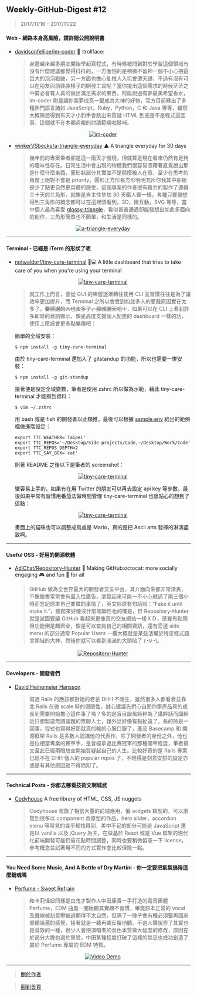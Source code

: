 ## Weekly-GitHub-Digest #12
> 2017/11/16 - 2017/11/22

#### Web - 網路本身高風險，請詳閱公開說明書
- [davidsonfellipe/im-coder](https://github.com/davidsonfellipe/im-coder)  🤘 :trollface:
  
  > 身邊越來越多朋友開始學起寫程式，有時候被問到對於學習這個領域有沒有什麼建議都覺得抖抖的，一方面怕的是稍微不留神一個不小心把這巨大的泡泡戳破，另一方面也擔心亂推人入坑會遭天譴，不過有沒有可以在朋友面前裝裝樣子的開發工具呢？當你提出這個需求的時候茫茫之中勢必會有人真的做出滿足需求的東西，阿扁說過有夢最美希望香水，im-coder 則是讓你美夢成真一鍵成為大神的好物，官方目前釋出了多種熱門語言諸如 JavaScript，Ruby，Python，C 和 Java 等等，雖然大概猜想得到有天才小釣手會跳出來質疑 HTML 到底是不是程式這回事，這個就不在本期週報的討論範疇啦掰哺。
  <p align="center">
    <a target="_blank" href="https://github.com/davidsonfellipe/im-coder"><img alt="im-coder" src="https://i.imgur.com/wPkbOsc.png"></a>
  </p>
  
- [winkerVSbecks/a-triangle-everyday](https://github.com/winkerVSbecks/a-triangle-everyday)  ▲ A triangle everyday for 30 days
  > 幾年前的專案筆者卻是這一兩天才發現，但就算是現在看來仍然有足夠的趣味性存在。日常生活中會出現的物體我們很容易憑藉著直覺說出那是什麼什麼東西，而形狀部分其實並不是那麼被人在意，至少在思考的角度上絕對不會是 priority，圓形正方形長方形明明充斥你我其中卻總是少了點更自然更具體的感受，這個專案的作者很有毅力的製作了連續三十天的三角形，就像是自主性參加 30 天鐵人賽一樣，各種只要聯想得到三角形的概念都可以在這裡頭看到，3D，微互動，SVG 等等，當中個人最為喜愛 [glossy-triangle](https://winkervsbecks.github.io/a-triangle-everyday/glossy-triangle/)，看似普普通通卻能發想出如此多面向的創作，三角形簡單也不簡單，和生活是同樣的。
  <p align="center">
    <a target="_blank" href="https://github.com/winkerVSbecks/a-triangle-everyday"><img alt="a-triangle-everyday" src="https://i.imgur.com/IUIvuO6.png"></a>
  </p>
---

#### Terminal - 已經是 iTerm 的形狀了呢
- [notwaldorf/tiny-care-terminal](https://github.com/notwaldorf/tiny-care-terminal)  💖💻 A little dashboard that tries to take care of you when you're using your terminal
  <p align="center">
    <a target="_blank" href="https://github.com/notwaldorf/tiny-care-terminal"><img alt="tiny-care-terminal" src="https://i.imgur.com/j4h7SGL.png"></a>
  </p>
  
  > 就工作上而言，會從 GUI 的陣營逐漸轉往使用 CLI 並習慣往往是為了讓效率更加提升，而 Terminal 之所以會受到如此多人的愛戴原因實在太多了，~~要感謝的人也太多了，那就謝天吧！~~，如果可以在 CLI 上看到許多即時的資訊顯示，像是高度支援個人配置的 dashboard 一樣的話，使用上應該會更多點樂趣吧：

  簡單的全域安裝：
  ```shell
  $ npm install -g tiny-care-terminal
  ```
  由於 tiny-care-terminal 還加入了 gitstandup 的功能，所以也需要一併安裝：
  ```shell
  $ npm install -g git-standup
  ```
  接著便是設定全域變數，筆者是使用 zshrc 所以做為示範，藉此 tiny-care-terminal 才能撈到資料：
  ```shell
  $ vim ~/.zshrc
  ```
  用 bash 或是 fish 的開發者以此類推，最後可以根據 [sample.env](https://github.com/notwaldorf/tiny-care-terminal/blob/master/sample.env)  給出的範例檔做進階設定：
  ```shell
  export TTC_WEATHER='Taipei'
  export TTC_REPOS='~/Desktop/Side-projects/Code,~/Desktop/Work/Code'
  export TTC_REPOS_DEPTH=2
  export TTC_SAY_BOX='cat'
  ```
  照著 README 之後以下是筆者的 screenshot：
  
  <p align="center">
    <a target="_blank" href="https://github.com/notwaldorf/tiny-care-terminal"><img alt="tiny-care-terminal" src="https://i.imgur.com/s1dIdsn.png"></a>
  </p>
  
  蠻容易上手的，如果有在用 Twitter 的朋友可以再去設定 api key 等參數，最後如果平常有習慣用番茄法做時間管理 tiny-care-terminal 也很貼心的想到了這點：
  
  <p align="center">
    <a target="_blank" href="https://github.com/notwaldorf/tiny-care-terminal"><img alt="tiny-care-terminal" src="https://i.imgur.com/hktYZ2A.png"></a>
  </p>
  
  畫面上的貓咪也可以調整成鳥或是 Mario，真的是把 Ascii arts 發揮的淋漓盡致啊。
  
---

#### Useful OSS - 好用的開源軟體

- [AdiChat/Repository-Hunter](https://github.com/AdiChat/Repository-Hunter)  🌹 Making GitHub:octocat: more socially engaging 🎮 and fun 🍥 for all 

  > GitHub 做為全世界最大的開發者交友平台，其介面向來都非常清爽，不像臉書常常會有置入性廣告，瀏覽起來可能一不小心就過了兩三個小時而忘記原本自己要做的事情了，英文俗諺有句話說：“Fake it until make it.”，聽起來好像沒什麼關聯性也的確是，但 Repository-Hunter 就是試圖要讓 GitHub 看起來更像真的交友網站一樣ＸＤ，感覺有點鬧但功能倒是頗齊全，像是可以查詢自己的相關資訊，還有旁邊 side menu 的部分通常 Popular Users 一欄大概就是某些活躍於特定程式語言領域的大神，然後你就可以看到滿滿的大頭貼了 (◔౪◔)。
  <p align="center">
    <a target="_blank" href="https://github.com/AdiChat/Repository-Hunter"><img alt="Repository-Hunter" src="https://github.com/AdiChat/Repository-Hunter/raw/master/Preview/repository_hunter_1.3.gif"></a>
  </p>
---

#### Developers - 開發者們

- [David Heinemeier Hansson](https://github.com/dhh)
  
  > 寫過 Rails 的應該都對她的老爸 DHH 不陌生，雖然很多人都看衰並靠北 Rails 在做 scale 時的侷限性，誠心建議先捫心自問你家產品真的成長到需要開始擔心這件事了嗎？多的是盲目跟風純粹為了講幹話而講幹話只想製造無謂議題的無聊人士，題外話好像有點扯遠了。長的帥是一回事，程式也寫得好那就真的輸的心服口服了，產品 Basecamp 和 開源框架 Rails 是多數人認識他的代表作，除了開發者的身份之外，他也是位相當專業的賽車手，是曾經拿過比賽冠軍的那種開車程度，筆者撰文至此已經兩眼放空開始質疑起自己的人生。比較好奇的是 Rails 專案已經不在 DHH 個人的 popular repos 了，不曉得是刻意安排的設定亦或是有其他原因就不得而知了。

---

#### Technical Posts - 你都去哪看技術文啊城武

- [Codyhouse](https://codyhouse.co/)  A free library of HTML, CSS, JS nuggets
  
  > Codyhouse 收錄了相當大量的前端應用，偏 widgets 類型的，可以瀏覽到很多以 component 為原型的作品，hero slider，accordion menu 等常見的幾乎都找得到，美中不足的部分可能是 JavaScript 還是以 vanilla 以及 jQuery 為主，在做基於 React 或是 Vue 框架的現代化前端開發可能仍需花點時間調整，同時也要稍微留意一下 license，參考概念並試著用不同的方式實作會比較保險一點。

---

#### You Need Some Music, And A Bottle of Dry Martini - 你一定要把氣氛搞得這麼銷魂嗎
- [Perfume - Sweet Refrain](https://www.youtube.com/watch?v=CYL3DnyA4e0&index=12&list=PLxPPbs7D6-e9EormZGytI5kUtNiOre2Op)
  
  > 和卡莉怪妞同樣是由鬼才製作人中田康貴一手打造的電音團體 Perfume，EDM 曲風一開始聽其實頗不習慣，畢竟原本正常的 vocal 及聲線被刻意壓縮過顯得不太自然，但隔了一陣子會有種必須要再回來重聽幾遍的感覺，接著就是一聽再聽反覆地聽。不過人聲說穿了其實也是音效的一種，很少人會把演唱者的音色本質做大幅度的修改，原因在於過分大膽也過於冒險，中田某種程度打破了這樣的禁忌也成功創造了屬於 Perfume 專屬的 EDM 特質。
  <p align="center"> 
    <a href="https://www.youtube.com/watch?v=CYL3DnyA4e0&index=12&list=PLxPPbs7D6-e9EormZGytI5kUtNiOre2Op">
      <img src="https://i.imgur.com/5Z9gSkI.png" alt="Video Demo" />
    </a>
  </p>


---
> [關於作者](https://goo.gl/1pnqEk)

> [回到首頁](https://git.io/v5wk4)
